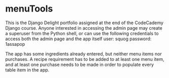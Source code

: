 # menuTools
This is the Django Delight portfolio assigned at the end of the CodeCademy Django course.
Anyone interested in accessing the admin page may create a superuser from the Python shell, or can use the following credentials to access both the admin page and the app itself
user: squog
password: 1assapop

The app has some ingredients already entered, but neither menu items nor purchases. A recipe requirement has to be added to at least one menu item, and at least one purchase needs to be made in order to populate every table item in the app.
